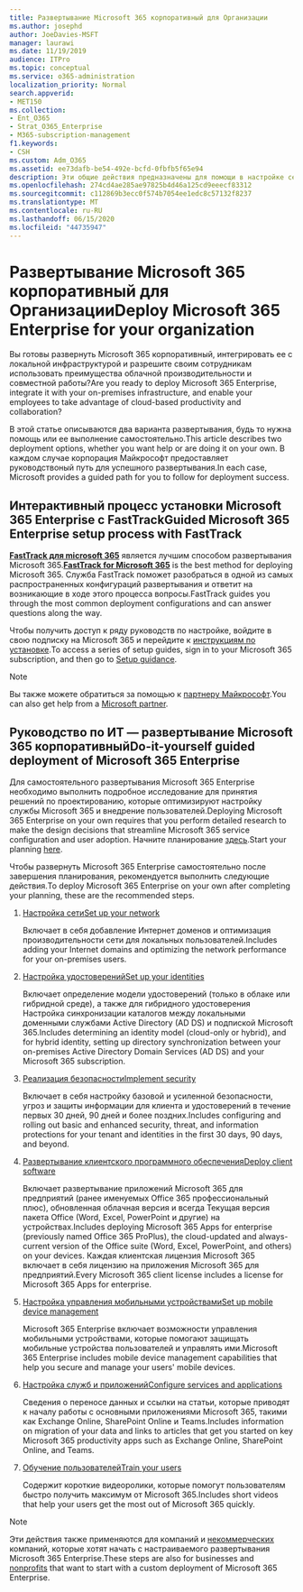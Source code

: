 ```yaml
---
title: Развертывание Microsoft 365 корпоративный для Организации
ms.author: josephd
author: JoeDavies-MSFT
manager: laurawi
ms.date: 11/19/2019
audience: ITPro
ms.topic: conceptual
ms.service: o365-administration
localization_priority: Normal
search.appverid:
- MET150
ms.collection:
- Ent_O365
- Strat_O365_Enterprise
- M365-subscription-management
f1.keywords:
- CSH
ms.custom: Adm_O365
ms.assetid: ee73dafb-be54-492e-bcfd-0fbfb5f65e94
description: Эти общие действия предназначены для помощи в настройке сети, создании удостоверений, развертывании приложений Microsoft 365 для предприятий, переносе данных и помощи пользователям в Организации начать использовать Microsoft 365.
ms.openlocfilehash: 274cd4ae285ae97825b4d46a125cd9eeecf83312
ms.sourcegitcommit: c112869b3ecc0f574b7054ee1edc8c57132f8237
ms.translationtype: MT
ms.contentlocale: ru-RU
ms.lasthandoff: 06/15/2020
ms.locfileid: "44735947"
---
```

# <a name="deploy-microsoft-365-enterprise-for-your-organization"></a><span data-ttu-id="333f3-103">Развертывание Microsoft 365 корпоративный для Организации</span><span class="sxs-lookup"><span data-stu-id="333f3-103">Deploy Microsoft 365 Enterprise for your organization</span></span>

<span data-ttu-id="333f3-104">Вы готовы развернуть Microsoft 365 корпоративный, интегрировать ее с локальной инфраструктурой и разрешите своим сотрудникам использовать преимущества облачной производительности и совместной работы?</span><span class="sxs-lookup"><span data-stu-id="333f3-104">Are you ready to deploy Microsoft 365 Enterprise, integrate it with your on-premises infrastructure, and enable your employees to take advantage of cloud-based productivity and collaboration?</span></span>

<span data-ttu-id="333f3-105">В этой статье описываются два варианта развертывания, будь то нужна помощь или ее выполнение самостоятельно.</span><span class="sxs-lookup"><span data-stu-id="333f3-105">This article describes two deployment options, whether you want help or are doing it on your own.</span></span> <span data-ttu-id="333f3-106">В каждом случае корпорация Майкрософт предоставляет руководствоный путь для успешного развертывания.</span><span class="sxs-lookup"><span data-stu-id="333f3-106">In each case, Microsoft provides a guided path for you to follow for deployment success.</span></span>

## <a name="guided-microsoft-365-enterprise-setup-process-with-fasttrack"></a><span data-ttu-id="333f3-107">Интерактивный процесс установки Microsoft 365 Enterprise с FastTrack</span><span class="sxs-lookup"><span data-stu-id="333f3-107">Guided Microsoft 365 Enterprise setup process with FastTrack</span></span>

<span data-ttu-id="333f3-108">**[FastTrack для microsoft 365](https://www.microsoft.com/fasttrack/microsoft-365)** является лучшим способом развертывания Microsoft 365.</span><span class="sxs-lookup"><span data-stu-id="333f3-108">**[FastTrack for Microsoft 365](https://www.microsoft.com/fasttrack/microsoft-365)** is the best method for deploying Microsoft 365.</span></span> <span data-ttu-id="333f3-109">Служба FastTrack поможет разобраться в одной из самых распространенных конфигураций развертывания и ответит на возникающие в ходе этого процесса вопросы.</span><span class="sxs-lookup"><span data-stu-id="333f3-109">FastTrack guides you through the most common deployment configurations and can answer questions along the way.</span></span> 

<span data-ttu-id="333f3-110">Чтобы получить доступ к ряду руководств по настройке, войдите в свою подписку на Microsoft 365 и перейдите к [инструкциям по установке](https://aka.ms/o365fasttrack).</span><span class="sxs-lookup"><span data-stu-id="333f3-110">To access a series of setup guides, sign in to your Microsoft 365 subscription, and then go to [Setup guidance](https://aka.ms/o365fasttrack).</span></span>

>[!Note]
><span data-ttu-id="333f3-111">Вы также можете обратиться за помощью к [партнеру Майкрософт](https://www.microsoft.com/solution-providers/home).</span><span class="sxs-lookup"><span data-stu-id="333f3-111">You can also get help from a [Microsoft partner](https://www.microsoft.com/solution-providers/home).</span></span>
>

## <a name="do-it-yourself-guided-deployment-of-microsoft-365-enterprise"></a><span data-ttu-id="333f3-112">Руководство по ИТ — развертывание Microsoft 365 корпоративный</span><span class="sxs-lookup"><span data-stu-id="333f3-112">Do-it-yourself guided deployment of Microsoft 365 Enterprise</span></span>

<span data-ttu-id="333f3-113">Для самостоятельного развертывания Microsoft 365 Enterprise необходимо выполнить подробное исследование для принятия решений по проектированию, которые оптимизируют настройку службы Microsoft 365 и внедрение пользователей.</span><span class="sxs-lookup"><span data-stu-id="333f3-113">Deploying Microsoft 365 Enterprise on your own requires that you perform detailed research to make the design decisions that streamline Microsoft 365 service configuration and user adoption.</span></span> <span data-ttu-id="333f3-114">Начните планирование [здесь](get-your-organization-ready-for-office-365.md).</span><span class="sxs-lookup"><span data-stu-id="333f3-114">Start your planning [here](get-your-organization-ready-for-office-365.md).</span></span>

<span data-ttu-id="333f3-115">Чтобы развернуть Microsoft 365 Enterprise самостоятельно после завершения планирования, рекомендуется выполнить следующие действия.</span><span class="sxs-lookup"><span data-stu-id="333f3-115">To deploy Microsoft 365 Enterprise on your own after completing your planning, these are the recommended steps.</span></span>

1. [<span data-ttu-id="333f3-116">Настройка сети</span><span class="sxs-lookup"><span data-stu-id="333f3-116">Set up your network</span></span>](set-up-network-for-office-365.md)

   <span data-ttu-id="333f3-117">Включает в себя добавление Интернет доменов и оптимизация производительности сети для локальных пользователей.</span><span class="sxs-lookup"><span data-stu-id="333f3-117">Includes adding your Internet domains and optimizing the network performance for your on-premises users.</span></span>
 
2. [<span data-ttu-id="333f3-118">Настройка удостоверений</span><span class="sxs-lookup"><span data-stu-id="333f3-118">Set up your identities</span></span>](protect-your-global-administrator-accounts.md)

   <span data-ttu-id="333f3-119">Включает определение модели удостоверений (только в облаке или гибридной среде), а также для гибридного удостоверения Настройка синхронизации каталогов между локальными доменными службами Active Directory (AD DS) и подпиской Microsoft 365.</span><span class="sxs-lookup"><span data-stu-id="333f3-119">Includes determining an identity model (cloud-only or hybrid), and for hybrid identity, setting up directory synchronization between your on-premises Active Directory Domain Services (AD DS) and your Microsoft 365 subscription.</span></span>

3. [<span data-ttu-id="333f3-120">Реализация безопасности</span><span class="sxs-lookup"><span data-stu-id="333f3-120">Implement security</span></span>](https://docs.microsoft.com/office365/securitycompliance/security-roadmap)

   <span data-ttu-id="333f3-121">Включает в себя настройку базовой и усиленной безопасности, угроз и защиты информации для клиента и удостоверений в течение первых 30 дней, 90 дней и более поздних.</span><span class="sxs-lookup"><span data-stu-id="333f3-121">Includes configuring and rolling out basic and enhanced security, threat, and information protections for your tenant and identities in the first 30 days, 90 days, and beyond.</span></span>
 
4. [<span data-ttu-id="333f3-122">Развертывание клиентского программного обеспечения</span><span class="sxs-lookup"><span data-stu-id="333f3-122">Deploy client software</span></span>](https://docs.microsoft.com/DeployOffice/deployment-guide-microsoft-365-apps)

   <span data-ttu-id="333f3-123">Включает развертывание приложений Microsoft 365 для предприятий (ранее именуемых Office 365 профессиональный плюс), обновленная облачная версия и всегда Текущая версия пакета Office (Word, Excel, PowerPoint и другие) на устройствах.</span><span class="sxs-lookup"><span data-stu-id="333f3-123">Includes deploying Microsoft 365 Apps for enterprise (previously named Office 365 ProPlus), the cloud-updated and always-current version of the Office suite (Word, Excel, PowerPoint, and others) on your devices.</span></span> <span data-ttu-id="333f3-124">Каждая клиентская лицензия Microsoft 365 включает в себя лицензию на приложения Microsoft 365 для предприятий.</span><span class="sxs-lookup"><span data-stu-id="333f3-124">Every Microsoft 365 client license includes a license for Microsoft 365 Apps for enterprise.</span></span>
 
5. [<span data-ttu-id="333f3-125">Настройка управления мобильными устройствами</span><span class="sxs-lookup"><span data-stu-id="333f3-125">Set up mobile device management</span></span>](https://support.office.com/article/set-up-mobile-device-management-mdm-in-office-365-dd892318-bc44-4eb1-af00-9db5430be3cd)

   <span data-ttu-id="333f3-126">Microsoft 365 Enterprise включает возможности управления мобильными устройствами, которые помогают защищать мобильные устройства пользователей и управлять ими.</span><span class="sxs-lookup"><span data-stu-id="333f3-126">Microsoft 365 Enterprise includes mobile device management capabilities that help you secure and manage your users' mobile devices.</span></span>
 
6. [<span data-ttu-id="333f3-127">Настройка служб и приложений</span><span class="sxs-lookup"><span data-stu-id="333f3-127">Configure services and applications</span></span>](configure-services-and-applications.md)

   <span data-ttu-id="333f3-128">Сведения о переносе данных и ссылки на статьи, которые приводят к началу работы с основными приложениями Microsoft 365, такими как Exchange Online, SharePoint Online и Teams.</span><span class="sxs-lookup"><span data-stu-id="333f3-128">Includes information on migration of your data and links to articles that get you started on key Microsoft 365 productivity apps such as Exchange Online, SharePoint Online, and Teams.</span></span>
 
7. [<span data-ttu-id="333f3-129">Обучение пользователей</span><span class="sxs-lookup"><span data-stu-id="333f3-129">Train your users</span></span>](https://docs.microsoft.com/office365/admin/admin-overview/get-started-with-office-365#training-resources-for-your-users)

   <span data-ttu-id="333f3-130">Содержит короткие видеоролики, которые помогут пользователям быстро получить максимум от Microsoft 365.</span><span class="sxs-lookup"><span data-stu-id="333f3-130">Includes short videos that help your users get the most out of Microsoft 365 quickly.</span></span>
 

>[!Note]
><span data-ttu-id="333f3-131">Эти действия также применяются для компаний и [некоммерческих](https://go.microsoft.com/fwlink/?LinkId=627221) компаний, которые хотят начать с настраиваемого развертывания Microsoft 365 Enterprise.</span><span class="sxs-lookup"><span data-stu-id="333f3-131">These steps are also for businesses and [nonprofits](https://go.microsoft.com/fwlink/?LinkId=627221) that want to start with a custom deployment of Microsoft 365 Enterprise.</span></span> 
>
